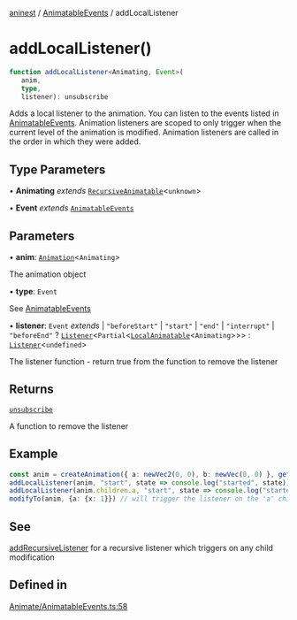 [aninest](../../index.md) / [AnimatableEvents](../index.md) / addLocalListener

# addLocalListener()

```ts
function addLocalListener<Animating, Event>(
   anim, 
   type, 
   listener): unsubscribe
```

Adds a local listener to the animation. You can listen to the  events listed in [AnimatableEvents](../type-aliases/AnimatableEvents.md).
Animation listeners are scoped to only trigger when the current level of the animation is modified.
Animation listeners are called in the order in which they were added.

## Type Parameters

• **Animating** *extends* [`RecursiveAnimatable`](../../AnimatableTypes/type-aliases/RecursiveAnimatable.md)\<`unknown`\>

• **Event** *extends* [`AnimatableEvents`](../type-aliases/AnimatableEvents.md)

## Parameters

• **anim**: [`Animation`](../../AnimatableTypes/type-aliases/Animation.md)\<`Animating`\>

The animation object

• **type**: `Event`

See [AnimatableEvents](../type-aliases/AnimatableEvents.md)

• **listener**: `Event` *extends* 
  \| `"beforeStart"`
  \| `"start"`
  \| `"end"`
  \| `"interrupt"`
  \| `"beforeEnd"` ? [`Listener`](../../Listeners/type-aliases/Listener.md)\<`Partial`\<[`LocalAnimatable`](../../AnimatableTypes/type-aliases/LocalAnimatable.md)\<`Animating`\>\>\> : [`Listener`](../../Listeners/type-aliases/Listener.md)\<`undefined`\>

The listener function - return true from the function to remove the listener

## Returns

[`unsubscribe`](../../AnimatableTypes/type-aliases/unsubscribe.md)

A function to remove the listener

## Example

```ts
const anim = createAnimation({ a: newVec2(0, 0), b: newVec(0, 0) }, getLinearInterp(1))
addLocalListener(anim, "start", state => console.log("started", state)) // will never get triggered no matter what
addLocalListener(anim.children.a, "start", state => console.log("started", state)) // will trigger
modifyTo(anim, {a: {x: 1}}) // will trigger the listener on the 'a' child
```

## See

[addRecursiveListener](addRecursiveListener.md) for a recursive listener which triggers on any child modification

## Defined in

[Animate/AnimatableEvents.ts:58](https://github.com/zphrs/aninest/blob/faa26c191e539bfffb0686de3335249d40ae5db1/core/src/Animate/AnimatableEvents.ts#L58)

